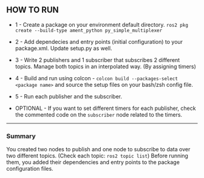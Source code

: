 ## HOW TO RUN

* 1 - Create a package on your environment default directory. `ros2 pkg create --build-type ament_python py_simple_multiplexer`
* 2 - Add dependecies and entry points (initial configuration) to your package.xml. Update setup.py as well.
* 3 - Write 2 publishers and 1 subscriber that subscribes 2 different topics. Manage both topics in an interpolated way. (By assigning timers)
* 4 - Build and run using colcon - `colcon build --packages-select <package name>` and source the setup files on your bash/zsh config file.
* 5 - Run each publisher and the subscriber.

* OPTIONAL - If you want to set different timers for each publisher, check the commented code on the `subscriber` node related to the timers.
---

### Summary

You created two nodes to publish and one node to subscribe to data over two different topics. (Check each topic: `ros2 topic list`)
Before running them, you added their dependencies and entry points to the package configuration files.
